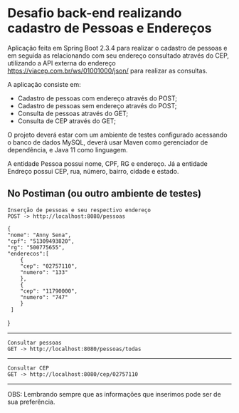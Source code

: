 # Desafio back-end realizando cadastro de Pessoas e Endereços

Aplicação feita em Spring Boot 2.3.4 para realizar o cadastro de pessoas e em seguida as relacionando com seu endereço consultado através do CEP, utilizando a API externa do endereço https://viacep.com.br/ws/01001000/json/ para realizar as consultas.

A aplicação consiste em:
- Cadastro de pessoas com endereço através do POST;
- Cadastro de pessoas sem endereço através do POST;
- Consulta de pessoas através do GET;
- Consulta de CEP através do GET;

O projeto deverá estar com um ambiente de testes configurado acessando o banco de dados MySQL, deverá usar Maven como gerenciador de dependência, e Java 11 como linguagem.

A entidade Pessoa possui nome, CPF, RG e endereço. Já a entidade Endreço possui CEP, rua, número, bairro, cidade e estado.

   No Postiman (ou outro ambiente de testes)
---
    Inserção de pessoas e seu respectivo endereço
    POST -> http://localhost:8080/pessoas
    
    {
    "nome": "Anny Sena",
    "cpf": "51309493820",
    "rg": "500775655", 
    "enderecos":[
        {
        "cep": "02757110",
        "numero": "133"
        },
        {
        "cep": "11790000",
        "numero": "747"
        }
     ] 
  }
  
---
    Consultar pessoas
    GET -> http://localhost:8080/pessoas/todas
   
---
    Consultar CEP
    GET -> http://localhost:8080/cep/02757110
---

OBS: Lembrando sempre que as informações que inserimos pode ser de sua preferência. 
